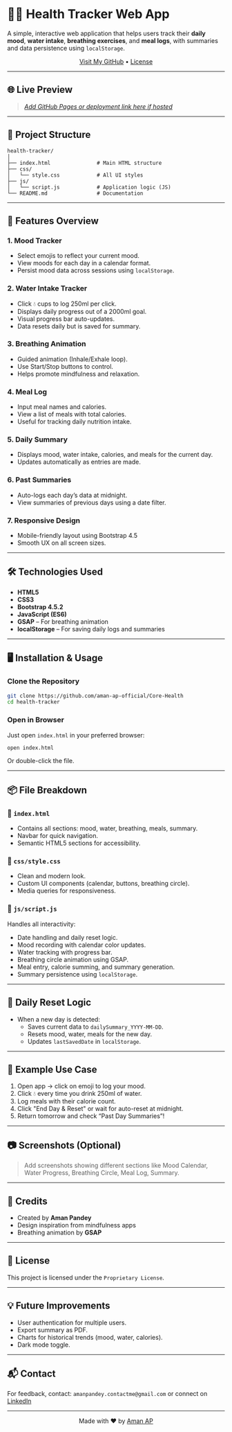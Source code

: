 
# 🧠💧 Health Tracker Web App

A simple, interactive web application that helps users track their **daily mood**, **water intake**, **breathing exercises**, and **meal logs**, with summaries and data persistence using `localStorage`.

<p align="center">
  <a href="https://github.com/aman-ap-official" target="_blank">Visit My GitHub</a> • <a href="https://github.com/aman-ap-official/Core-Health/blob/main/LICENSE.txt">License</a>
</p>

---

## 🌐 Live Preview

> *[Add GitHub Pages or deployment link here if hosted](https://corehealth.netlify.app)*

---

## 📁 Project Structure

```
health-tracker/
│
├── index.html               # Main HTML structure
├── css/
│   └── style.css            # All UI styles
├── js/
│   └── script.js            # Application logic (JS)
└── README.md                # Documentation
```

---

## 🚀 Features Overview

### 1. **Mood Tracker**
- Select emojis to reflect your current mood.
- View moods for each day in a calendar format.
- Persist mood data across sessions using `localStorage`.

### 2. **Water Intake Tracker**
- Click 💧 cups to log 250ml per click.
- Displays daily progress out of a 2000ml goal.
- Visual progress bar auto-updates.
- Data resets daily but is saved for summary.

### 3. **Breathing Animation**
- Guided animation (Inhale/Exhale loop).
- Use Start/Stop buttons to control.
- Helps promote mindfulness and relaxation.

### 4. **Meal Log**
- Input meal names and calories.
- View a list of meals with total calories.
- Useful for tracking daily nutrition intake.

### 5. **Daily Summary**
- Displays mood, water intake, calories, and meals for the current day.
- Updates automatically as entries are made.

### 6. **Past Summaries**
- Auto-logs each day’s data at midnight.
- View summaries of previous days using a date filter.

### 7. **Responsive Design**
- Mobile-friendly layout using Bootstrap 4.5
- Smooth UX on all screen sizes.

---

## 🛠️ Technologies Used

- **HTML5**
- **CSS3**
- **Bootstrap 4.5.2**
- **JavaScript (ES6)**
- **GSAP** – For breathing animation
- **localStorage** – For saving daily logs and summaries

---

## 🖥️ Installation & Usage

### Clone the Repository

```bash
git clone https://github.com/aman-ap-official/Core-Health
cd health-tracker
```

### Open in Browser

Just open `index.html` in your preferred browser:

```bash
open index.html
```

Or double-click the file.

---

## 📦 File Breakdown

### 📄 `index.html`

- Contains all sections: mood, water, breathing, meals, summary.
- Navbar for quick navigation.
- Semantic HTML5 sections for accessibility.

### 🎨 `css/style.css`

- Clean and modern look.
- Custom UI components (calendar, buttons, breathing circle).
- Media queries for responsiveness.

### 🧠 `js/script.js`

Handles all interactivity:

- Date handling and daily reset logic.
- Mood recording with calendar color updates.
- Water tracking with progress bar.
- Breathing circle animation using GSAP.
- Meal entry, calorie summing, and summary generation.
- Summary persistence using `localStorage`.

---

## 🔁 Daily Reset Logic

- When a new day is detected:
  - Saves current data to `dailySummary_YYYY-MM-DD`.
  - Resets mood, water, meals for the new day.
  - Updates `lastSavedDate` in `localStorage`.

---

## 🧪 Example Use Case

1. Open app → click on emoji to log your mood.
2. Click 💧 every time you drink 250ml of water.
3. Log meals with their calorie count.
4. Click "End Day & Reset" or wait for auto-reset at midnight.
5. Return tomorrow and check “Past Day Summaries”!

---

## 📷 Screenshots (Optional)

> Add screenshots showing different sections like Mood Calendar, Water Progress, Breathing Circle, Meal Log, Summary.

---

## 🙌 Credits

- Created by **Aman Pandey**
- Design inspiration from mindfulness apps
- Breathing animation by **GSAP**

---

## 📄 License

This project is licensed under the `Proprietary License`.

---

## 💡 Future Improvements

- User authentication for multiple users.
- Export summary as PDF.
- Charts for historical trends (mood, water, calories).
- Dark mode toggle.

---

## 📬 Contact

For feedback, contact: `amanpandey.contactme@gmail.com` or connect on [LinkedIn](https://www.linkedin.com/in/aman-pandey-ap)

---

<p align="center">
  Made with ❤ by <a href="https://github.com/aman-ap-official">Aman AP</a>
</p>
